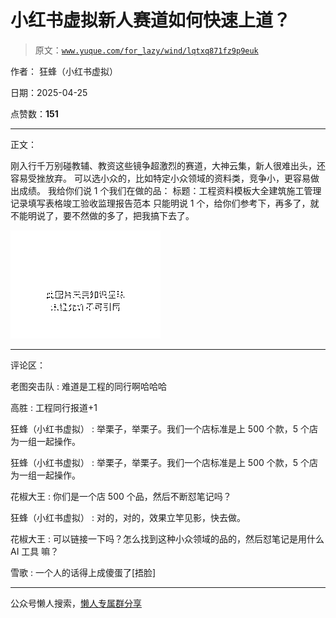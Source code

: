 # 小红书虚拟新人赛道如何快速上道？

> 原文：[`www.yuque.com/for_lazy/wind/lqtxq871fz9p9euk`](https://www.yuque.com/for_lazy/wind/lqtxq871fz9p9euk)

作者： 狂蜂（小红书虚拟）

日期：2025-04-25

点赞数：**151**

* * *

正文：

刚入行千万别碰教辅、教资这些镜争超激烈的赛道，大神云集，新人很难出头，还容易受挫放弃。 可以选小众的，比如特定小众领域的资料类，竞争小，更容易做出成绩。
我给你们说 1 个我们在做的品： 标题：工程资料模板大全建筑施工管理记录填写表格竣工验收监理报告范本
只能明说 1 个，给你们参考下，再多了，就不能明说了，要不然做的多了，把我搞下去了。

![](img/5bc9719ed5621f882d262414c0a1134f.png "None")

* * *

评论区：

老图突击队 : 难道是工程的同行啊哈哈哈

高胜 : 工程同行报道+1

狂蜂（小红书虚拟） : 举栗子，举栗子。我们一个店标准是上 500 个款，5 个店为一组一起操作。

狂蜂（小红书虚拟） : 举栗子，举栗子。我们一个店标准是上 500 个款，5 个店为一组一起操作。

花椒大王 : 你们是一个店 500 个品，然后不断怼笔记吗？

狂蜂（小红书虚拟） : 对的，对的，效果立竿见影，快去做。

花椒大王 : 可以链接一下吗？怎么找到这种小众领域的品的，然后怼笔记是用什么 AI 工具 嘛？

雪歌 : 一个人的话得上成傻蛋了[捂脸]

* * *

公众号懒人搜索，[懒人专属群分享](https://lazybook.fun/#/blog/group)